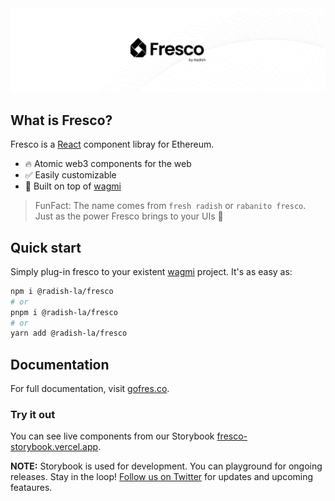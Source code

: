 <a href="https://gofres.co">
  <img alt="gofres.co" src="./banner.png" />
</a>

## What is Fresco?

Fresco is a [React](https://reactjs.org/) component libray for Ethereum.

- 🔥 Atomic web3 components for the web
- ✅ Easily customizable
- 🦄 Built on top of [wagmi](https://wagmi.sh)

> FunFact: The name comes from `fresh radish` or `rabanito fresco`. Just as the power Fresco brings to your UIs 🙌

## Quick start

Simply plug-in fresco to your existent [wagmi](https://wagmi.sh) project. It's as easy as:

```bash
npm i @radish-la/fresco
# or
pnpm i @radish-la/fresco
# or
yarn add @radish-la/fresco
```

## Documentation

For full documentation, visit [gofres.co](https://gofres.co).

### Try it out

You can see live components from our Storybook [fresco-storybook.vercel.app](https://fresco-storybook.vercel.app).

**NOTE:** Storybook is used for development. You can playground for ongoing releases. Stay in the loop! [Follow us on Twitter](https://twitter.com/radish_la) for updates and upcoming feataures.
